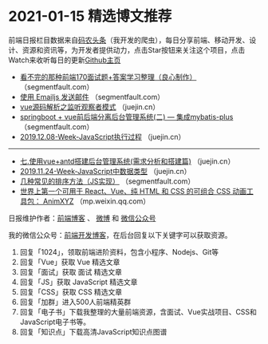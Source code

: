 # 2021-01-15 精选博文推荐

前端日报栏目数据来自[码农头条](http://hao.caibaojian.com.cn/)（我开发的爬虫），每日分享前端、移动开发、设计、资源和资讯等，为开发者提供动力，点击Star按钮来关注这个项目，点击Watch来收听每日的更新[Github主页](https://github.com/kujian/frontendDaily)
* [看不完的那种前端170面试题+答案学习整理（良心制作）](https://segmentfault.com/a/1190000038986366) （segmentfault.com）
* [使用 Emailjs 发送邮件](https://segmentfault.com/a/1190000038986533) （segmentfault.com）
* [vue源码解析之监听观察者模式](https://juejin.cn/post/6917532594691112973) （juejin.cn）
* [springboot + vue前后端分离后台管理系统(二) &#8212; 集成mybatis-plus](https://segmentfault.com/a/1190000038984092) （segmentfault.com）
* [2019.12.08-Week-JavaScript执行过程](https://juejin.cn/post/6917513132894552071) （juejin.cn）

***
* [七.使用vue+antd搭建后台管理系统(需求分析和搭建篇)](https://juejin.cn/post/6917509778013388808) （juejin.cn）
* [2019.11.24-Week-JavaScript中数据类型](https://juejin.cn/post/6917507607871619086) （juejin.cn）
* [几种常见的排序方法（JS实现）](https://segmentfault.com/a/1190000038983696) （segmentfault.com）
* [世界上第一个可用于 React、Vue、纯 HTML 和 CSS 的可组合 CSS 动画工具包： AnimXYZ](https://mp.weixin.qq.com/s/Mzo0LS6vunKY8qQP2LIm0w) （mp.weixin.qq.com）

日报维护作者：[前端博客](http://caibaojian.com.cn/) 、 [微博](http://weibo.com/kujian) 和 [微信公众号](https://open.weixin.qq.com/qr/code?username=caibaojian_com)

我的微信公众号：[前端开发博客](https://open.weixin.qq.com/qr/code?username=caibaojian_com)，在后台回复以下关键字可以获取资源。

1. 回复「1024」，领取前端进阶资料，包含小程序、Nodejs、Git等
2. 回复「Vue」获取 Vue 精选文章
3. 回复「面试」获取 面试 精选文章
4. 回复「JS」获取 JavaScript 精选文章
5. 回复「CSS」获取 CSS 精选文章
6. 回复「加群」进入500人前端精英群
7. 回复「电子书」下载我整理的大量前端资源，含面试、Vue实战项目、CSS和JavaScript电子书等。
8. 回复「知识点」下载高清JavaScript知识点图谱